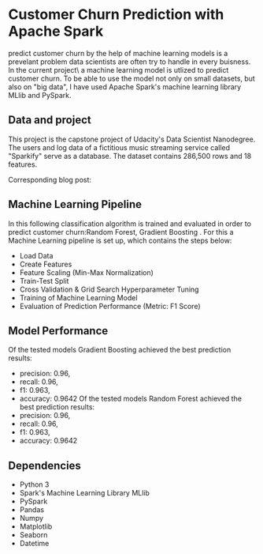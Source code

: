 # Customer Churn Prediction with Apache Spark
predict customer churn by the help of machine learning models is a prevelant problem data scientists are often try to handle in every buisness. In the current project\ a machine learning model is utlized to predict customer churn. To be able to use the model not only on small datasets, but also on "big data", I have used Apache Spark's machine learning library MLlib and PySpark.

## Data and project
This project is the capstone project of Udacity's Data Scientist Nanodegree. The users and log data of a fictitious music streaming service called "Sparkify" serve as a database. The dataset contains 286,500 rows and 18 features. 

Corresponding blog post:

## Machine Learning Pipeline
In this following classification algorithm is trained and evaluated in order to predict customer churn:Random Forest, Gradient Boosting . For this a Machine Learning pipeline is set up, which contains the steps below:
- Load Data
- Create Features
- Feature Scaling (Min-Max Normalization)
- Train-Test Split
- Cross Validation & Grid Search Hyperparameter Tuning
- Training of Machine Learning Model
- Evaluation of Prediction Performance (Metric: F1 Score)

## Model Performance
Of the tested models Gradient Boosting achieved the best prediction results:
- precision: 0.96,
- recall: 0.96, 
- f1:  0.963, 
- accuracy: 0.9642
Of the tested models Random Forest achieved the best prediction results:
- precision: 0.96,
- recall: 0.96, 
- f1:  0.963, 
- accuracy: 0.9642

## Dependencies
- Python 3
- Spark's Machine Learning Library MLlib
- PySpark
- Pandas
- Numpy
- Matplotlib
- Seaborn
- Datetime
